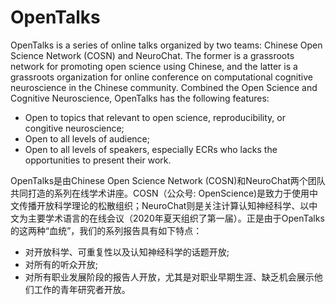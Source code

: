 # OpenTalks

OpenTalks is a series of online talks organized by two teams: Chinese Open Science Network (COSN) and NeuroChat. The former is a grassroots network for promoting open science using Chinese, and the latter is a grassroots organization for online conference on computational cognitive neuroscience in the Chinese community. Combined the Open Science and Cognitive Neuroscience, OpenTalks has the following features: 
* Open to topics that relevant to open science, reproducibility, or congitive neuroscience;
* Open to all levels of audience;
* Open to all levels of speakers, especially ECRs who lacks the opportunities to present their work.

OpenTalks是由Chinese Open Science Network (COSN)和NeuroChat两个团队共同打造的系列在线学术讲座。COSN（公众号: OpenScience)是致力于使用中文传播开放科学理论的松散组织；NeuroChat则是关注计算认知神经科学、以中文为主要学术语言的在线会议（2020年夏天组织了第一届）。正是由于OpenTalks的这两种“血统”，我们的系列报告具有如下特点：
* 对开放科学、可重复性以及认知神经科学的话题开放;
* 对所有的听众开放;
* 对所有职业发展阶段的报告人开放，尤其是对职业早期生涯、缺乏机会展示他们工作的青年研究者开放。
